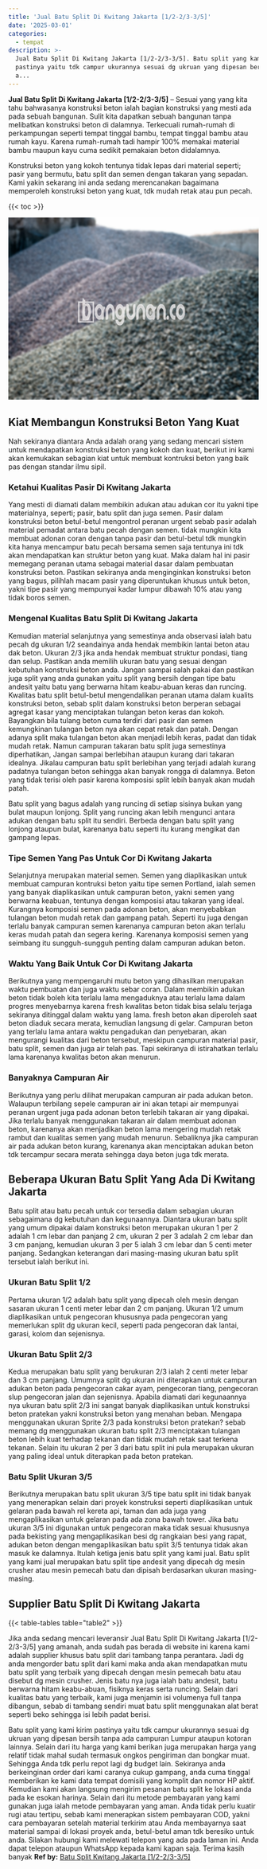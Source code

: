 ```yaml
---
title: 'Jual Batu Split Di Kwitang Jakarta [1/2-2/3-3/5]'
date: '2025-03-01'
categories:
  - tempat
description: >-
  Jual Batu Split Di Kwitang Jakarta [1/2-2/3-3/5]. Batu split yang kami kirim
  pastinya yaitu tdk campur ukurannya sesuai dg ukruan yang dipesan bersih tanpa
  a...
---
```


**Jual Batu Split Di Kwitang Jakarta \[1/2-2/3-3/5\]** – Sesuai yang yang kita tahu bahwasanya konstruksi beton ialah bagian konstruksi yang mesti ada pada sebuah bangunan. Sulit kita dapatkan sebuah bangunan tanpa melibatkan konstruksi beton di dalamnya. Terkecuali rumah-rumah di perkampungan seperti tempat tinggal bambu, tempat tinggal bambu atau rumah kayu. Karena rumah-rumah tadi hampir 100% memakai material bambu maupun kayu cuma sedikit pemakaian beton didalamnya.

Konstruksi beton yang kokoh tentunya tidak lepas dari material seperti; pasir yang bermutu, batu split dan semen dengan takaran yang sepadan. Kami yakin sekarang ini anda sedang merencanakan bagaimana memperoleh konstruksi beton yang kuat, tdk mudah retak atau pun pecah.

{{< toc >}}

![Jual Batu Split Di Kwitang Jakarta [1/2-2/3-3/5]](/images/jual-batu-split-15.png)

## Kiat Membangun Konstruksi Beton Yang Kuat

Nah sekiranya diantara Anda adalah orang yang sedang mencari sistem untuk mendapatkan konstruksi beton yang kokoh dan kuat, berikut ini kami akan kemukakan sebagian kiat untuk membuat kontruksi beton yang baik pas dengan standar ilmu sipil.

### Ketahui Kualitas Pasir Di Kwitang Jakarta

Yang mesti di diamati dalam membikin adukan atau adukan cor itu yakni tipe materialnya, seperti; pasir, batu split dan juga semen. Pasir dalam konstruksi beton betul-betul mengontrol peranan urgent sebab pasir adalah material pemadat antara batu pecah dengan semen. tidak mungkin kita membuat adonan coran dengan tanpa pasir dan betul-betul tdk mungkin kita hanya mencampur batu pecah bersama semen saja tentunya ini tdk akan mendapatkan kan struktur beton yang kuat. Maka dalam hal ini pasir memegang peranan utama sebagai material dasar dalam pembuatan konstruksi beton. Pastikan sekiranya anda menginginkan konstruksi beton yang bagus, pilihlah macam pasir yang diperuntukan khusus untuk beton, yakni tipe pasir yang mempunyai kadar lumpur dibawah 10% atau yang tidak boros semen.

### Mengenal Kualitas Batu Split Di Kwitang Jakarta

Kemudian material selanjutnya yang semestinya anda observasi ialah batu pecah dg ukuran 1/2 seandainya anda hendak membikin lantai beton atau dak beton. Ukuran 2/3 jika anda hendak membuat struktur pondasi, tiang dan selup. Pastikan anda memilih ukuran batu yang sesuai dengan kebutuhan konstruksi beton anda. Jangan sampai salah pakai dan pastikan juga split yang anda gunakan yaitu split yang bersih dengan tipe batu andesit yaitu batu yang berwarna hitam keabu-abuan keras dan runcing. Kwalitas batu split betul-betul mengendalikan peranan utama dalam kualits konstruksi beton, sebab split dalam konstruksi beton berperan sebagai agregat kasar yang menciptakan tulangan beton keras dan kokoh. Bayangkan bila tulang beton cuma terdiri dari pasir dan semen kemungkinan tulangan beton nya akan cepat retak dan patah. Dengan adanya split maka tulangan beton akan menjadi lebih keras, padat dan tidak mudah retak. Namun campuran takaran batu split juga semestinya diperhatikan, Jangan sampai berlebihan ataupun kurang dari takaran idealnya. Jikalau campuran batu split berlebihan yang terjadi adalah kurang padatnya tulangan beton sehingga akan banyak rongga di dalamnya. Beton yang tidak terisi oleh pasir karena komposisi split lebih banyak akan mudah patah.

Batu split yang bagus adalah yang runcing di setiap sisinya bukan yang bulat maupun lonjong. Split yang runcing akan lebih mengunci antara adukan dengan batu split itu sendiri. Berbeda dengan batu split yang lonjong ataupun bulat, karenanya batu seperti itu kurang mengikat dan gampang lepas.

### Tipe Semen Yang Pas Untuk Cor Di Kwitang Jakarta

Selanjutnya merupakan material semen. Semen yang diaplikasikan untuk membuat campuran kontruksi beton yaitu tipe semen Portland, ialah semen yang banyak diaplikasikan untuk campuran beton, yakni semen yang berwarna keabuan, tentunya dengan komposisi atau takaran yang ideal. Kurangnya komposisi semen pada adonan beton, akan menyebabkan tulangan beton mudah retak dan gampang patah. Seperti itu juga dengan terlalu banyak campuran semen karenanya campuran beton akan terlalu keras mudah patah dan segera kering. Karenanya komposisi semen yang seimbang itu sungguh-sungguh penting dalam campuran adukan beton.

### Waktu Yang Baik Untuk Cor Di Kwitang Jakarta

Berikutnya yang mempengaruhi mutu beton yang dihasilkan merupakan waktu pembuatan dan juga waktu sebar coran. Dalam membikin adukan beton tidak boleh kita terlalu lama mengaduknya atau terlalu lama dalam progres menyebarnya karena fresh kwalitas beton tidak bisa selalu terjaga sekiranya ditinggal dalam waktu yang lama. fresh beton akan diperoleh saat beton diaduk secara merata, kemudian langsung di gelar. Campuran beton yang terlalu lama antara waktu pengadukan dan penyebaran, akan mengurangi kualitas dari beton tersebut, meskipun campuran material pasir, batu split, semen dan juga air telah pas. Tapi sekiranya di istirahatkan terlalu lama karenanya kwalitas beton akan menurun.

### Banyaknya Campuran Air

Berikutnya yang perlu dilihat merupakan campuran air pada adukan beton. Walaupun terbilang sepele campuran air ini akan tetapi air mempunyai peranan urgent juga pada adonan beton terlebih takaran air yang dipakai. Jika terlalu banyak menggunakan takaran air dalam membuat adonan beton, karenanya akan menjadikan beton lama mengering mudah retak rambut dan kualitas semen yang mudah menurun. Sebaliknya jika campuran air pada adukan beton kurang, karenanya akan menciptakan adukan beton tdk tercampur secara merata sehingga daya beton juga tdk merata.

## Beberapa Ukuran Batu Split Yang Ada Di Kwitang Jakarta

Batu split atau batu pecah untuk cor tersedia dalam sebagian ukuran sebagaimana dg kebutuhan dan kegunaannya. Diantara ukuran batu split yang umum dipakai dalam konstruksi beton merupakan ukuran 1 per 2 adalah 1 cm lebar dan panjang 2 cm, ukuran 2 per 3 adalah 2 cm lebar dan 3 cm panjang, kemudian ukuran 3 per 5 ialah 3 cm lebar dan 5 centi meter panjang. Sedangkan keterangan dari masing-masing ukuran batu split tersebut ialah berikut ini.

### Ukuran Batu Split 1/2

Pertama ukuran 1/2 adalah batu split yang dipecah oleh mesin dengan sasaran ukuran 1 centi meter lebar dan 2 cm panjang. Ukuran 1/2 umum diaplikasikan untuk pengecoran khususnya pada pengecoran yang memerlukan split dg ukuran kecil, seperti pada pengecoran dak lantai, garasi, kolom dan sejenisnya.

### Ukuran Batu Split 2/3

Kedua merupakan batu split yang berukuran 2/3 ialah 2 centi meter lebar dan 3 cm panjang. Umumnya split dg ukuran ini diterapkan untuk campuran adukan beton pada pengecoran cakar ayam, pengecoran tiang, pengecoran slup pengecoran jalan dan sejenisnya. Apabila diamati dari kegunaannya nya ukuran batu split 2/3 ini sangat banyak diaplikasikan untuk konstruksi beton pratekan yakni konstruksi beton yang menahan beban. Mengapa menggunakan ukuran Sprite 2/3 pada konstruksi beton pratekan? sebab memang dg menggunakan ukuran batu split 2/3 menciptakan tulangan beton lebih kuat terhadap tekanan dan tidak mudah retak saat terkena tekanan. Selain itu ukuran 2 per 3 dari batu split ini pula merupakan ukuran yang paling ideal untuk diterapkan pada beton pratekan.

### Batu Split Ukuran 3/5

Berikutnya merupakan batu split ukuran 3/5 tipe batu split ini tidak banyak yang menerapkan selain dari proyek konstruksi seperti diaplikasikan untuk gelaran pada bawah rel kereta api, taman dan ada juga yang mengaplikasikan untuk gelaran pada ada zona bawah tower. Jika batu ukuran 3/5 ini digunakan untuk pengecoran maka tidak sesuai khususnya pada bekisting yang mengaplikasikan besi dg rangkaian besi yang rapat, adukan beton dengan mengaplikasikan batu split 3/5 tentunya tidak akan masuk ke dalamnya. Itulah ketiga jenis batu split yang kami jual. Batu split yang kami jual merupakan batu split tipe andesit yang dipecah dg mesin crusher atau mesin pemecah batu dan dipisah berdasarkan ukuran masing-masing.

## Supplier Batu Split Di Kwitang Jakarta

{{< table-tables table="table2" >}}

Jika anda sedang mencari leveransir Jual Batu Split Di Kwitang Jakarta \[1/2-2/3-3/5\] yang amanah, anda sudah pas berada di website ini karena kami adalah supplier khusus batu split dari tambang tanpa perantara. Jadi dg anda mengorder batu split dari kami maka anda akan mendapatkan mutu batu split yang terbaik yang dipecah dengan mesin pemecah batu atau disebut dg mesin crusher. Jenis batu nya juga ialah batu andesit, batu berwarna hitam keabu-abuan, fisiknya keras serta runcing. Selain dari kualitas batu yang terbaik, kami juga menjamin isi volumenya full tanpa dibangun, sebab di tambang sendiri muat batu split menggunakan alat berat seperti beko sehingga isi lebih padat berisi.

Batu split yang kami kirim pastinya yaitu tdk campur ukurannya sesuai dg ukruan yang dipesan bersih tanpa ada campuran Lumpur ataupun kotoran lainnya. Selain dari itu harga yang kami berikan juga merupakan harga yang relatif tidak mahal sudah termasuk ongkos pengiriman dan bongkar muat. Sehingga Anda tdk perlu repot lagi dg budget lain. Sekiranya anda berkeinginan order dari kami caranya cukup gampang, anda cuma tinggal memberikan ke kami data tempat domisili yang komplit dan nomor HP aktif. Kemudian kami akan langsung mengirim pesanan batu split ke lokasi anda pada ke esokan harinya. Selain dari itu metode pembayaran yang kami gunakan juga ialah metode pembayaran yang aman. Anda tidak perlu kuatir rugi atau tertipu, sebab kami menerapkan sistem pembayaran COD, yakni cara pembayaran setelah material terkirim atau Anda membayarnya saat material sampai di lokasi proyek anda, betul-betul aman tdk beresiko untuk anda. Silakan hubungi kami melewati telepon yang ada pada laman ini. Anda dapat telepon ataupun WhatsApp kepada kami kapan saja. Terima kasih banyak
**Ref by:** [Batu Split Kwitang Jakarta [1/2-2/3-3/5]](https://id.wikipedia.org/wiki/Batu)
